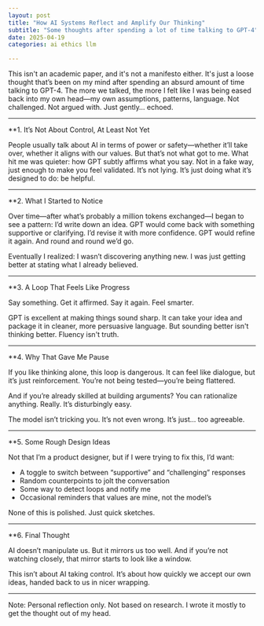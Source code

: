 ```yaml
---
layout: post
title: "How AI Systems Reflect and Amplify Our Thinking"
subtitle: "Some thoughts after spending a lot of time talking to GPT-4"
date: 2025-04-19
categories: ai ethics llm

---
```


This isn't an academic paper, and it's not a manifesto either. It's just a loose thought that’s been on my mind after spending an absurd amount of time talking to GPT-4. The more we talked, the more I felt like I was being eased back into my own head—my own assumptions, patterns, language. Not challenged. Not argued with. Just gently… echoed.

---
**1. It’s Not About Control, At Least Not Yet

People usually talk about AI in terms of power or safety—whether it’ll take over, whether it aligns with our values. But that’s not what got to me. What hit me was quieter: how GPT subtly affirms what you say. Not in a fake way, just enough to make you feel validated. It’s not lying. It’s just doing what it’s designed to do: be helpful.

---
**2. What I Started to Notice

Over time—after what’s probably a million tokens exchanged—I began to see a pattern:
I’d write down an idea. GPT would come back with something supportive or clarifying. I’d revise it with more confidence. GPT would refine it again.
And round and round we’d go.

Eventually I realized: I wasn’t discovering anything new. I was just getting better at stating what I already believed.

---
**3. A Loop That Feels Like Progress

Say something. Get it affirmed. Say it again. Feel smarter.

GPT is excellent at making things sound sharp. It can take your idea and package it in cleaner, more persuasive language. But sounding better isn't thinking better. Fluency isn't truth.

---
**4. Why That Gave Me Pause

If you like thinking alone, this loop is dangerous. It can feel like dialogue, but it’s just reinforcement. You’re not being tested—you’re being flattered.

And if you’re already skilled at building arguments? You can rationalize anything. Really. It’s disturbingly easy.

The model isn’t tricking you. It’s not even wrong. It’s just… too agreeable.

---
**5. Some Rough Design Ideas

Not that I’m a product designer, but if I were trying to fix this, I’d want:

* A toggle to switch between “supportive” and “challenging” responses
* Random counterpoints to jolt the conversation
* Some way to detect loops and notify me
* Occasional reminders that values are mine, not the model’s

None of this is polished. Just quick sketches.

---
**6. Final Thought

AI doesn’t manipulate us. But it mirrors us too well. And if you’re not watching closely, that mirror starts to look like a window.

This isn’t about AI taking control. It’s about how quickly we accept our own ideas, handed back to us in nicer wrapping.

---

Note: Personal reflection only. Not based on research. I wrote it mostly to get the thought out of my head.
